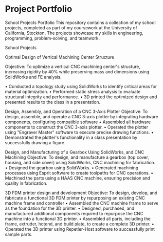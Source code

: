 # Project Portfolio
School Projects Portfolio This repository contains a collection of my school projects, completed as part of my coursework at the University of California, Stockton. The projects showcase my skills in engineering, programming, problem-solving, and teamwork.

School  Projects

Optimal Design of Vertical Machining Center Structure

Objective: To optimize a vertical CNC machining center's structure, increasing rigidity by 40% while preserving mass and dimensions using SolidWorks and FE analysis.

•	Conducted a topology study using SolidWorks to identify critical areas for material optimization.
•	Performed static stress analysis to evaluate structural integrity and performance.
•	3D printed the optimized design and presented results to the class in a presentation.


Design, Assembly, and Operation of a CNC 3-Axis Plotter
Objective: To design, assemble, and operate a CNC 3-axis plotter by integrating hardware components, configuring compatible software
•	Assembled all hardware components to construct the CNC 3-axis plotter.
•	Operated the plotter using "Engraver Master" software to execute precise drawing functions.
•	Demonstrated the plotter's functionality in a class presentation by successfully drawing a figure.


Design, and Manufacturing of a Gearbox Using SolidWorks, and CNC Machining
Objective: To design, and manufacture a gearbox (top cover, housing, and side cover) using SolidWorks, CNC machining for fabrication. 
•	Designed the gearbox using SolidWorks.
•	Generated machining processes using Esprit software to create toolpaths for CNC operations.
•	Machined the parts using a HAAS CNC machine, ensuring precision and quality in fabrication.


3D FDM printer design and development
Objective: To design, develop, and fabricate a functional 3D FDM printer by repurposing an existing CNC machine frame and controller
•	Assembled the CNC machine frame to serve as the foundation for the 3D printer.
•	Designed, purchased, and manufactured additional components required to repurpose the CNC machine into a functional 3D printer.
•	Assembled all parts, including the frame, extruder, hotend, and build plate, to create a complete 3D printer.
•	Operated the 3D printer using Repetier-Host software to successfully print sample parts.
